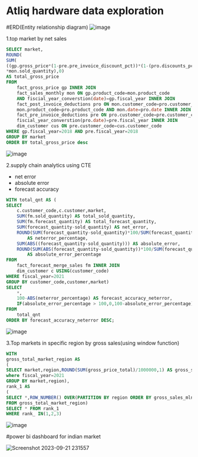 # Atliq hardware data exploration

#ERD(Entity relationship diagram) 
![image](https://github.com/bala942/atliq_hardware/assets/127521506/6ec0ba34-05fd-4ac0-80f4-25119ed950ee)

1.top market by net sales

```sql
SELECT market,
ROUND(
SUM(
((gp.gross_price*(1-pre.pre_invoice_discount_pct))*(1-(pro.discounts_pct+pro.other_deductions_pct)))
*mon.sold_quantity),0) 
AS total_gross_price
FROM 
	fact_gross_price gp INNER JOIN 
	fact_sales_monthly mon ON gp.product_code=mon.product_code 
	AND fiscial_year_converstion(date)=gp.fiscal_year INNER JOIN 
    fact_post_invoice_deductions pro ON mon.customer_code=pro.customer_code AND
    mon.product_code=pro.product_code AND mon.date=pro.date INNER JOIN 
	fact_pre_invoice_deductions pre ON pro.customer_code=pre.customer_code AND 
    fiscial_year_converstion(pro.date)=pre.fiscal_year INNER JOIN  
	dim_customer cus ON pre.customer_code=cus.customer_code 
WHERE gp.fiscal_year=2018 AND pre.fiscal_year=2018    
GROUP BY market 
ORDER BY total_gross_price desc
```
![image](https://github.com/bala942/atliq_hardware/assets/127521506/6c821135-731e-47f5-8a28-c44d14d20c19)

2.supply chain analytics using CTE
* net error
* absolute error
* forecast accuracy 

```sql
WITH total_qnt AS (
SELECT 
	c.customer_code,c.customer,market,
	SUM(fm.sold_quantity) AS total_sold_quantity,
	SUM(fm.forecast_quantity) AS total_forecast_quantity,
    SUM(forecast_quantity-sold_quantity) AS net_error,
    ROUND(SUM(forecast_quantity-sold_quantity)*100/SUM(forecast_quantity),1) 
		AS neterror_percentage,
	SUM(ABS((forecast_quantity-sold_quantity))) AS absolute_error,
    ROUND(SUM(ABS(forecast_quantity-sold_quantity))*100/SUM(forecast_quantity),1) 
		AS absolute_error_percentage
FROM 
	fact_forecast_merge_sales fm INNER JOIN 
	dim_customer c USING(customer_code)
WHERE fiscal_year=2021 
GROUP BY customer_code,customer,market)
SELECT 
	*,
    100-ABS(neterror_percentage) AS forecast_accuracy_neterror, 
    IF(absolute_error_percentage > 100,0,100-absolute_error_percentage) AS forecast_accuracy_absolute
FROM
	total_qnt
ORDER BY forecast_accuracy_neterror DESC;
```
![image](https://github.com/bala942/atliq_hardware/assets/127521506/f83c9887-714a-40ad-9dc9-0c9565e20dfa)

3.Top markets in specific region by gross sales(using window function)

```sql
WITH 
gross_total_market_region AS
(
SELECT market,region,ROUND(SUM(gross_price_total)/1000000,1) AS gross_sales_mln FROM gross_sales
where fiscal_year=2021
GROUP BY market,region),
rank_1 AS 
(
SELECT *,ROW_NUMBER() OVER(PARTITION BY region ORDER BY gross_sales_mln desc) AS rank_
FROM gross_total_market_region)
SELECT * FROM rank_1
WHERE rank_ IN(1,2,3)
```

![image](https://github.com/bala942/atliq_hardware/assets/127521506/1bf0123f-0978-4bd2-9574-f625fb33222a)

#power bi dashboard for indian market

![Screenshot 2023-09-21 231557](https://github.com/bala942/atliq_hardware/assets/127521506/7a0f09ab-4968-4adb-9204-0a11abdb175d)









